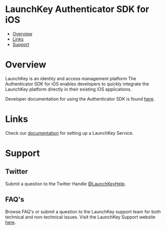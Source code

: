 # LaunchKey Authenticator SDK for iOS

* [Overview](#overview)
* [Links](#links)
* [Support](#support)

# <a name="overview"></a>Overview

LaunchKey is an identity and access management platform  The Authenticator SDK for iOS enables developers to quickly integrate
the LaunchKey platform directly in their existing iOS applications.

Developer documentation for using the Authenticator SDK is found [here](https://docs.launchkey.com/authenticator-sdk/integrate-authenticator-sdk-ios-v3.html).

#  <a name="links"></a>Links

Check our [documentation](https://docs.launchkey.com/authenticator-sdk/before-you-begin.html) for setting up
a LaunchKey Service.

#  <a name="support"></a>Support

## Twitter

Submit a question to the Twitter Handle [@LaunchKeyHelp](https://twitter.com/LaunchKeyHelp).

## FAQ's

Browse FAQ's or submit a question to the LaunchKey support team for both
technical and non-technical issues. Visit the LaunchKey Support website [here](https://www.iovation.com/contact).
